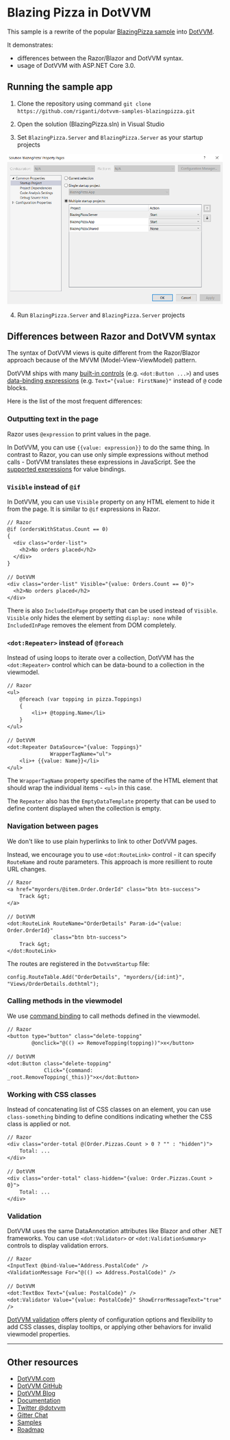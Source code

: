 # Blazing Pizza in DotVVM

This sample is a rewrite of the popular [BlazingPizza sample](https://github.com/dotnet-presentations/blazor-workshop) into [DotVVM](https://github.com/riganti/dotvvm). 

It demonstrates:

* differences between the Razor/Blazor and DotVVM syntax.
* usage of DotVVM with ASP.NET Core 3.0.

## Running the sample app

1. Clone the repository using command `git clone https://github.com/riganti/dotvvm-samples-blazingpizza.git`

2. Open the solution (BlazingPizza.sln) in Visual Studio

3. Set `BlazingPizza.Server` and `BlazingPizza.Server` as your startup projects

![Multiple startups](/screenshots/multiple_startups.png?raw=true "Multiple startup project setup")

4. Run `BlazingPizza.Server` and `BlazingPizza.Server` projects

## Differences between Razor and DotVVM syntax

The syntax of DotVVM views is quite different from the Razor/Blazor approach because of the MVVM (Model-View-ViewModel) pattern.

DotVVM ships with many [built-in controls](https://dotvvm.com/docs/controls/builtin/Button/latest) (e.g. `<dot:Button ...>`) and uses [data-binding expressions](https://www.dotvvm.com/docs/tutorials/basics-value-binding/latest) (e.g. `Text="{value: FirstName}"` instead of `@` code blocks.

Here is the list of the most frequent differences:

### Outputting text in the page

Razor uses `@expression` to print values in the page.

In DotVVM, you can use `{{value: expression}}` to do the same thing. In contrast to Razor, you can use only simple expressions without method calls - DotVVM translates these expressions in JavaScript. See the [supported expressions](https://www.dotvvm.com/docs/tutorials/basics-value-binding/latest) for value bindings.


### `Visible` instead of `@if`

In DotVVM, you can use `Visible` property on any HTML element to hide it from the page. It is similar to `@if` expressions in Razor.

```
// Razor
@if (ordersWithStatus.Count == 0)
{
  <div class="order-list">
    <h2>No orders placed</h2>
  </div>
}

// DotVVM
<div class="order-list" Visible="{value: Orders.Count == 0}">
  <h2>No orders placed</h2>
</div>
```

There is also `IncludedInPage` property that can be used instead of `Visible`. `Visible` only hides the element by setting `display: none` while `IncludedInPage` removes the element from DOM completely.


### `<dot:Repeater>` instead of `@foreach`

Instead of using loops to iterate over a collection, DotVVM has the `<dot:Repeater>` control which can be data-bound to a collection in the viewmodel.

```
// Razor
<ul>
	@foreach (var topping in pizza.Toppings)
	{
		<li>+ @topping.Name</li>
	}
</ul>

// DotVVM
<dot:Repeater DataSource="{value: Toppings}"
              WrapperTagName="ul">
	<li>+ {{value: Name}}</li>
</ul>
```

The `WrapperTagName` property specifies the name of the HTML element that should wrap the individual items - `<ul>` in this case.

The `Repeater` also has the `EmptyDataTemplate` property that can be used to define content displayed when the collection is empty.


### Navigation between pages

We don't like to use plain hyperlinks to link to other DotVVM pages. 

Instead, we encourage you to use `<dot:RouteLink>` control - it can specify `RouteName` and route parameters. This approach is more resillient to route URL changes.

```
// Razor
<a href="myorders/@item.Order.OrderId" class="btn btn-success">
	Track &gt;
</a>

// DotVVM
<dot:RouteLink RouteName="OrderDetails" Param-id="{value: Order.OrderId}"
			   class="btn btn-success">
	Track &gt;
</dot:RouteLink>
```

The routes are registered in the `DotvvmStartup` file:

```
config.RouteTable.Add("OrderDetails", "myorders/{id:int}", "Views/OrderDetails.dothtml");
```

### Calling methods in the viewmodel

We use [command binding](https://www.dotvvm.com/docs/tutorials/basics-command-binding/latest) to call methods defined in the viewmodel. 

```
// Razor
<button type="button" class="delete-topping" 
        @onclick="@(() => RemoveTopping(topping))">x</button>
				
// DotVVM
<dot:Button class="delete-topping"
            Click="{command: _root.RemoveTopping(_this)}">x</dot:Button>
```

### Working with CSS classes

Instead of concatenating list of CSS classes on an element, you can use `class-something` binding to define conditions indicating whether the CSS class is applied or not.

```
// Razor
<div class="order-total @(Order.Pizzas.Count > 0 ? "" : "hidden")">
	Total: ...
</div>

// DotVVM
<div class="order-total" class-hidden="{value: Order.Pizzas.Count > 0}">
	Total: ...
</div>
```

### Validation

DotVVM uses the same DataAnnotation attributes like Blazor and other .NET frameworks. You can use `<dot:Validator>` or `<dot:ValidationSummary>` controls to display validation errors.

```
// Razor
<InputText @bind-Value="Address.PostalCode" />
<ValidationMessage For="@(() => Address.PostalCode)" />

// DotVVM
<dot:TextBox Text="{value: PostalCode}" />
<dot:Validator Value="{value: PostalCode}" ShowErrorMessageText="true" />
```

[DotVVM validation](https://www.dotvvm.com/docs/tutorials/basics-validation/latest) offers plenty of configuration options and flexibility to add CSS classes, display tooltips, or applying other behaviors for invalid viewmodel properties.

---

## Other resources

* [DotVVM.com](https://www.dotvvm.com)
* [DotVVM GitHub](https://github.com/riganti/dotvvm)
* [DotVVM Blog](https://www.dotvvm.com/blog)
* [Documentation](https://www.dotvvm.com/docs)
* [Twitter @dotvvm](https://twitter.com/dotvvm)
* [Gitter Chat](https://gitter.im/riganti/dotvvm)
* [Samples](https://github.com/search?q=topic%3Adotvvm-sample+org%3Ariganti&type=Repositories)
* [Roadmap](https://github.com/riganti/dotvvm/blob/master/roadmap.md)
